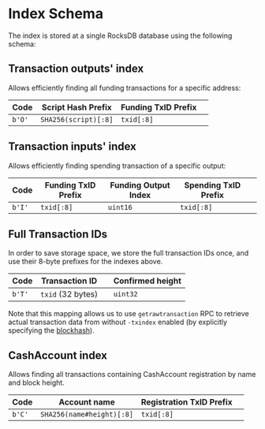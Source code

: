 # Index Schema

The index is stored at a single RocksDB database using the following schema:

## Transaction outputs' index

Allows efficiently finding all funding transactions for a specific address:

|  Code  | Script Hash Prefix   | Funding TxID Prefix   |   |
| ------ | -------------------- | --------------------- | - |
| `b'O'` | `SHA256(script)[:8]` | `txid[:8]`            |   |

## Transaction inputs' index

Allows efficiently finding spending transaction of a specific output:

|  Code  | Funding TxID Prefix  | Funding Output Index  | Spending TxID Prefix  |   |
| ------ | -------------------- | --------------------- | --------------------- | - |
| `b'I'` | `txid[:8]`           | `uint16`              | `txid[:8]`            |   |


## Full Transaction IDs

In order to save storage space, we store the full transaction IDs once, and use their 8-byte prefixes for the indexes above.

|  Code  | Transaction ID    |   | Confirmed height   |
| ------ | ----------------- | - | ------------------ |
| `b'T'` | `txid` (32 bytes) |   | `uint32`           |

Note that this mapping allows us to use `getrawtransaction` RPC to retrieve actual transaction data from without `-txindex` enabled
(by explicitly specifying the [blockhash](https://github.com/bitcoin/bitcoin/commit/497d0e014cc79d46531d570e74e4aeae72db602d)).

## CashAccount index

Allows finding all transactions containing CashAccount registration by name and block height.

|  Code  | Account name              | Registration TxID Prefix   |   |
| ------ | ------------------------- | -------------------------- | - |
| `b'C'` | `SHA256(name#height)[:8]` | `txid[:8]`                 |   |
